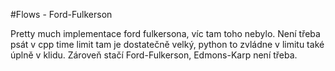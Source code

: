 #Flows - Ford-Fulkerson

Pretty much implementace ford fulkersona, víc tam toho nebylo. Není třeba psát v cpp time limit tam je dostatečně velký,
python to zvládne v limitu také úplně v klidu. Zároveň stačí Ford-Fulkerson, Edmons-Karp není třeba.